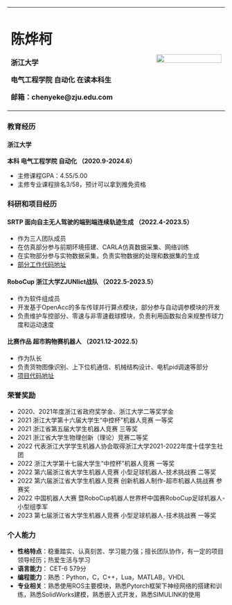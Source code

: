 <div>
<table border="0" frame="void">
  <tr>
    <td width="50%" align="left"  rowspan="2">
      <h1>陈烨柯</h1>
      <p><b>浙江大学</b></p>
       <p><b>电气工程学院 自动化 在读本科生</b></p>
      <p><b>邮箱：chenyeke@zju.edu.com</b></p>
    </td>
    <td width="25%" align="center" rowspan="2">
      <img src="/cyk-pic.jpg" width="100%">
    </td>
  </tr>
  <tr>
<!--       <td width="50%" align="left"> -->
     
<!--       <p><a href="/index-en.html">English Version</a></p> -->
<!--     </td> -->
  </tr>
</table>
</div>



<!-- ---

张三，男，个人简介
--- -->

### 教育经历

#### 浙江大学

**本科 电气工程学院 自动化 （2020.9-2024.6）**
- 主修课程GPA：4.55/5.00
- 主修专业课程排名3/58，预计可以拿到推免资格

### 科研和项目经历

#### SRTP 面向自主无人驾驶的端到端连续轨迹生成 （2022.4-2023.5）

- 作为三人团队成员
- 在仿真部分参与前期环境搭建、CARLA仿真数据采集、网络训练
- 在实物部分参与实物数据采集，负责实物数据的处理和数据集的生成
- [部分工作代码地址](https://github.com/shieldkeke/Yuquan_Position_Acquirer)

#### RoboCup 浙江大学ZJUNlict战队 （2022.5-2023.5）

- 作为软件组成员
- 开发基于OpenAcc的多车传球并行算点模块，部分参与自动调参模块的开发
- 负责维护车控部分、零速与非零速截球模块，负责利用函数拟合来规整传球力度和运动速度

#### 比赛作品 超市购物赛机器人 （2021.12-2022.5）

- 作为队长
- 负责货物图像识别、上下位机通信、机械结构设计、电机pid调速等部分
- [项目代码地址](https://github.com/shieldkeke/zk2021)

### 荣誉奖励

- 2020、2021年度浙江省政府奖学金、浙江大学二等奖学金
- 2021 浙江大学第十六届大学生“中控杯”机器人竞赛 一等奖
- 2021 浙江省第五届大学生机器人竞赛 三等奖
- 2021 浙江省大学生物理创新（理论）竞赛二等奖
- 2022 代表浙江大学学生机器人协会取得浙江大学2021-2022年度十佳学生社团
- 2022 浙江大学第十七届大学生“中控杯”机器人竞赛 一等奖
- 2022 第六届浙江省大学生机器人竞赛 小型足球机器人-技术挑战赛 二等奖
- 2022 第六届浙江省大学生机器人竞赛 创新机器人制作-超市机器人挑战赛 参赛奖
- 2022 中国机器人大赛 暨RoboCup机器人世界杯中国赛RoboCup足球机器人-小型组季军
- 2023 第七届浙江省大学生机器人竞赛 小型足球机器人-技术挑战赛 一等奖

### 个人能力

- **性格特点**：稳重踏实、认真刻苦、学习能力强；擅长团队协作，有一定的项目领导经历；热爱生活与学习
- **语言能力**： CET-6 579分
- **编程能力**：熟悉：Python，C，C++，Lua，MATLAB，VHDL
- **专业相关**：熟悉使用ROS主要模块，熟悉Pytorch框架下神经网络的搭建和训练，熟悉SolidWorks建模，熟悉嵌入式开发，熟悉SIMULINK的使用

